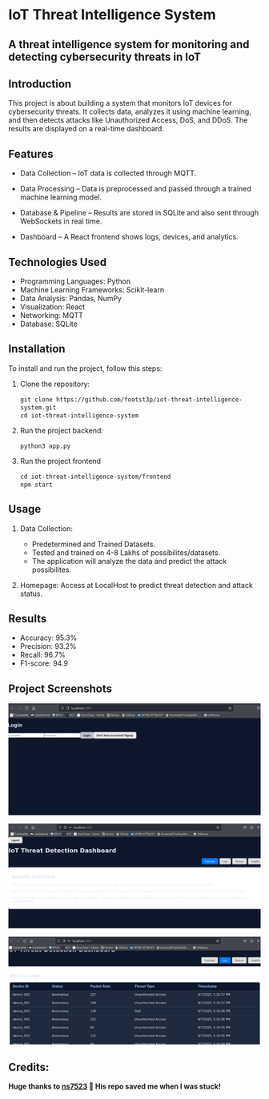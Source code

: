 # IoT Threat Intelligence System
## A threat intelligence system for monitoring and detecting cybersecurity threats in IoT

## Introduction
This project is about building a system that monitors IoT devices for cybersecurity threats. 
It collects data, analyzes it using machine learning, and then detects attacks like Unauthorized Access, DoS, and DDoS. The results are displayed on a real-time dashboard.

## Features
- Data Collection – IoT data is collected through MQTT.

- Data Processing – Data is preprocessed and passed through a trained machine learning model.

- Database & Pipeline – Results are stored in SQLite and also sent through WebSockets in real time.

- Dashboard – A React frontend shows logs, devices, and analytics.


## Technologies Used
- Programming Languages: Python
- Machine Learning Frameworks: Scikit-learn
- Data Analysis: Pandas, NumPy
- Visualization: React
- Networking: MQTT
- Database: SQLite

## Installation
To install and run the project, follow this steps:

1. Clone the repository:
   ```
   git clone https://github.com/footst3p/iot-threat-intelligence-system.git
   cd iot-threat-intelligence-system
   ```

2. Run the project backend:
   ```
   python3 app.py
   ```

3. Run the project frontend
   ```
   cd iot-threat-intelligence-system/frontend
   npm start
   ```

## Usage

  1. Data Collection:

      - Predetermined and Trained Datasets.
      - Tested and trained on 4-8 Lakhs of possibilites/datasets.
      - The application will analyze the data and predict the attack possibilites.

  2. Homepage:
     Access at LocalHost to predict threat detection and attack status.

## Results
- Accuracy: 95.3%
- Precision: 93.2%
- Recall: 96.7%
- F1-score: 94.9

## Project Screenshots

![Login page](/images/login_page.png)<br>

![Overview](/images/Overview.png)<br>

![Logs](/images/Logs.png)


## Credits:

**Huge thanks to [ns7523](https://github.com/ns7523) 🙌 His repo saved me when I was stuck!**
